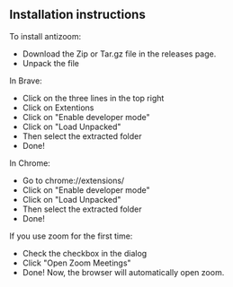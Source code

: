 ## Installation instructions
To install antizoom:
- Download the Zip or Tar.gz file in the releases page. 
- Unpack the file

In Brave:

- Click on the three lines in the top right
- Click on Extentions
- Click on "Enable developer mode"
- Click on "Load Unpacked"
- Then select the extracted folder
- Done!

In Chrome:

- Go to chrome://extensions/
- Click on "Enable developer mode"
- Click on "Load Unpacked"
- Then select the extracted folder
- Done!

If you use zoom for the first time:
- Check the checkbox in the dialog 
- Click "Open Zoom Meetings"
- Done! Now, the browser will automatically open zoom.
